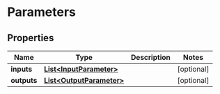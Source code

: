 
# Parameters

## Properties
Name | Type | Description | Notes
------------ | ------------- | ------------- | -------------
**inputs** | [**List&lt;InputParameter&gt;**](InputParameter.md) |  |  [optional]
**outputs** | [**List&lt;OutputParameter&gt;**](OutputParameter.md) |  |  [optional]



